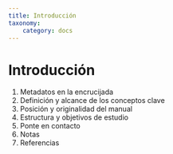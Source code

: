 ```yaml
---
title: Introducción
taxonomy:
    category: docs
---
```


# Introducción

1. Metadatos en la encrucijada
2. Definición y alcance de los conceptos clave
3. Posición y originalidad del manual
4. Estructura y objetivos de estudio
5. Ponte en contacto
6. Notas
7. Referencias